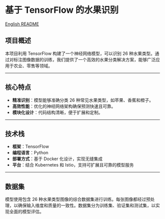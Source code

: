 # 基于 TensorFlow 的水果识别

[English README](README.md)

## 项目概述

本项目利用 TensorFlow 构建了一个神经网络模型，可以识别 26 种水果类型。通过对标注图像数据的训练，我们提供了一个高效的水果分类解决方案，能够广泛应用于农业、零售等领域。

------

## 核心特点

- **精准识别**：模型能够准确分类 26 种常见水果类型，如苹果、香蕉和橙子。
- **高效性能**：优化的神经网络架构确保预测快速且可靠。
- **模块化设计**：代码结构清晰，便于扩展和定制。

------

## 技术栈

- **框架**：TensorFlow
- **编程语言**：Python
- **部署方式**：基于 Docker 化设计，实现无缝集成
- **平台**：结合 Kubernetes 和 Istio，支持可扩展且可靠的模型服务

------

## 数据集

模型使用包含 26 种水果类型图像的综合数据集进行训练。每张图像都经过预处理，以确保输入维度和质量的一致性。数据集分为训练集、验证集和测试集，以实现全面的模型评估。
